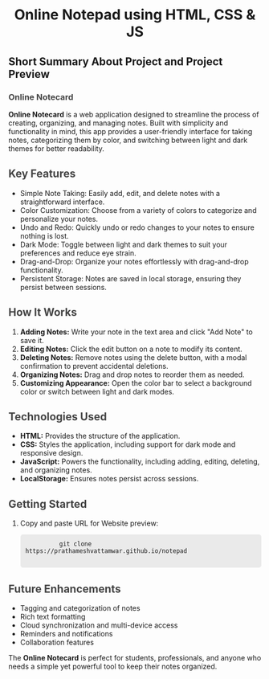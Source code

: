 <div style="text-align: center">
  <h1>Online Notepad using HTML, CSS & JS</h1>
</div>

<h2>Short Summary About Project and Project Preview</h2>
<h3 style="color: #444;">Online Notecard</h3>

  <p><strong>Online Notecard</strong> is a web application designed to streamline the process of creating, organizing, and managing notes. Built with simplicity and functionality in mind, this app provides a user-friendly interface for taking notes, categorizing them by color, and switching between light and dark themes for better readability.</p>

  <h2 style="color: #444;">Key Features</h2>
  <ul>
    <li>Simple Note Taking: Easily add, edit, and delete notes with a straightforward interface.</li>
    <li>Color Customization: Choose from a variety of colors to categorize and personalize your notes.</li>
    <li>Undo and Redo: Quickly undo or redo changes to your notes to ensure nothing is lost.</li>
    <li>Dark Mode: Toggle between light and dark themes to suit your preferences and reduce eye strain.</li>
    <li>Drag-and-Drop: Organize your notes effortlessly with drag-and-drop functionality.</li>
    <li>Persistent Storage: Notes are saved in local storage, ensuring they persist between sessions.</li>
  </ul>

  <h2 style="color: #444;">How It Works</h2>
  <ol>
    <li><strong>Adding Notes:</strong> Write your note in the text area and click "Add Note" to save it.</li>
    <li><strong>Editing Notes:</strong> Click the edit button on a note to modify its content.</li>
    <li><strong>Deleting Notes:</strong> Remove notes using the delete button, with a modal confirmation to prevent accidental deletions.</li>
    <li><strong>Organizing Notes:</strong> Drag and drop notes to reorder them as needed.</li>
    <li><strong>Customizing Appearance:</strong> Open the color bar to select a background color or switch between light and dark modes.</li>
  </ol>

  <h2 style="color: #444;">Technologies Used</h2>
  <ul>
    <li><strong>HTML:</strong> Provides the structure of the application.</li>
    <li><strong>CSS:</strong> Styles the application, including support for dark mode and responsive design.</li>
    <li><strong>JavaScript:</strong> Powers the functionality, including adding, editing, deleting, and organizing notes.</li>
    <li><strong>LocalStorage:</strong> Ensures notes persist across sessions.</li>
  </ul>

  <h2 style="color: #444;">Getting Started</h2>
  <ol>
    <li>Copy and paste URL for Website preview:
      <pre style="background-color: #eaeaea; padding: 10px; border-radius: 5px;">
        <code>git clone https://prathameshvattamwar.github.io/notepad</code>
      </pre>
    </li>
  </ol>

  <h2 style="color: #444;">Future Enhancements</h2>
  <ul>
    <li>Tagging and categorization of notes</li>
    <li>Rich text formatting</li>
    <li>Cloud synchronization and multi-device access</li>
    <li>Reminders and notifications</li>
    <li>Collaboration features</li>
  </ul>

  <p>The <strong>Online Notecard</strong> is perfect for students, professionals, and anyone who needs a simple yet powerful tool to keep their notes organized.</p>
